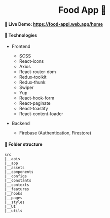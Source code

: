 <h1 align='center'>Food App 🍕</h1>

#### **🍺 Live Demo:** https://food-appl.web.app/home

#### **🍩 Technologies**

- Frontend

  - SCSS
  - React-icons
  - Axios
  - React-router-dom
  - Redux-toolkit
  - Redux-thunk
  - Swiper
  - Yup
  - React-hook-form
  - React-paginate
  - React-toastify
  - React-content-loader

- Backend

  - Firebase (Authentication, Firestore)

#### **🏨 Folder structure**

```
src
|__apis
|__app
|__assets
|__components
|__configs
|__constants
|__contexts
|__features
|__hooks
|__pages
|__styles
|__UI
|__utils
```
